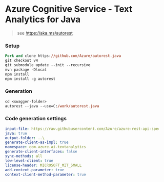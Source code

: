# Azure Cognitive Service - Text Analytics for Java

> see https://aka.ms/autorest

### Setup
```ps
Fork and clone https://github.com/Azure/autorest.java 
git checkout v4
git submodule update --init --recursive
mvn package -Dlocal
npm install
npm install -g autorest
```

### Generation
```ps
cd <swagger-folder>
autorest --java --use=C:/work/autorest.java
```

### Code generation settings
``` yaml
input-file: https://raw.githubusercontent.com/Azure/azure-rest-api-specs/master/specification/cognitiveservices/data-plane/TextAnalytics/preview/v3.1-preview.3/TextAnalytics.json
java: true
output-folder: ..\
generate-client-as-impl: true
namespace: com.azure.ai.textanalytics
generate-client-interfaces: false
sync-methods: all
low-level-client: true
license-header: MICROSOFT_MIT_SMALL
add-context-parameter: true
context-client-method-parameter: true
```
